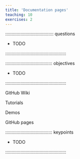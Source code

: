 ```yaml
---
title: 'Documentation pages'
teaching: 10
exercises: 2
---
```


:::::::::::::::::::::::::::::::::::::: questions 

- TODO

::::::::::::::::::::::::::::::::::::::::::::::::

::::::::::::::::::::::::::::::::::::: objectives

- TODO

::::::::::::::::::::::::::::::::::::::::::::::::

GitHub Wiki

Tutorials

Demos

GitHub pages

::::::::::::::::::::::::::::::::::::: keypoints 

- TODO

::::::::::::::::::::::::::::::::::::::::::::::::

